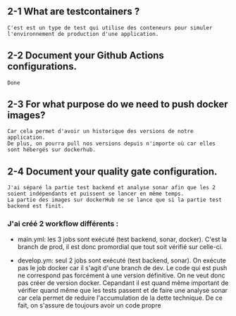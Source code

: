 ## 2-1 What are testcontainers ?
    C'est est un type de test qui utilise des conteneurs pour simuler l'environnement de production d'une application.

## 2-2 Document your Github Actions configurations.
    Done

## 2-3 For what purpose do we need to push docker images?
    Car cela permet d'avoir un historique des versions de notre application.
    De plus, on pourra pull nos versions depuis n'importe où car elles sont hébergés sur dockerhub.

## 2-4 Document your quality gate configuration.
    J'ai séparé la partie test backend et analyse sonar afin que les 2 soient indépendants et puissent se lancer en même temps.
    La partie des images sur dockerHub ne se lance que si la partie test backend est finit.

### J'ai créé 2 workflow différents :
* main.yml: les 3 jobs sont exécuté (test backend, sonar, docker). C'est la branch de prod, il est donc promordial que tout soit vérifié sur celle-ci.

* develop.ym: seul 2 jobs sont exécuté (test backend, sonar). On exécute pas le job docker car il s'agit d'une branch de dev. Le code qui est push ne correspond pas forcément à une version définitive. On ne veut donc pas créer de version docker. Cepandant il est quand même important de vérifier quand même que les tests passent et de faire une analyse sonar car cela permet de reduire l'accumulation de la dette technique. De ce fait, on s'assure de toujours avoir un code propre